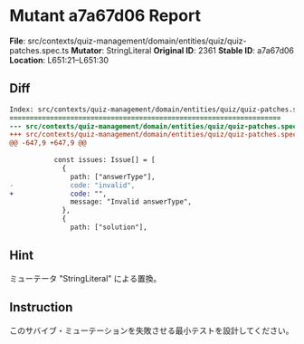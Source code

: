 # Mutant a7a67d06 Report

**File**: src/contexts/quiz-management/domain/entities/quiz/quiz-patches.spec.ts
**Mutator**: StringLiteral
**Original ID**: 2361
**Stable ID**: a7a67d06
**Location**: L651:21–L651:30

## Diff

```diff
Index: src/contexts/quiz-management/domain/entities/quiz/quiz-patches.spec.ts
===================================================================
--- src/contexts/quiz-management/domain/entities/quiz/quiz-patches.spec.ts	original
+++ src/contexts/quiz-management/domain/entities/quiz/quiz-patches.spec.ts	mutated #2361
@@ -647,9 +647,9 @@
 
           const issues: Issue[] = [
             {
               path: ["answerType"],
-              code: "invalid",
+              code: "",
               message: "Invalid answerType",
             },
             {
               path: ["solution"],
```

## Hint

ミューテータ "StringLiteral" による置換。

## Instruction

このサバイブ・ミューテーションを失敗させる最小テストを設計してください。
